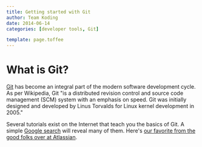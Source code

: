 ```yaml
---
title: Getting started with Git
author: Team Koding
date: 2014-06-14
categories: [developer tools, Git]

template: page.toffee
---
```

# What is Git?
[Git](http://git-scm.com/) has become an integral part of the modern software development cycle. As per Wikipedia, Git
"is a distributed revision control and source code management (SCM) system with an emphasis on speed. Git was initially designed and developed by Linus Torvalds for Linux kernel development in 2005."

Several tutorials exist on the Internet that teach you the basics of Git. A simple [Google search](https://www.google.com/search?newwindow=1&q=git&rct=j) will reveal many of them. Here's [our favorite from the good folks over at Atlassian](https://www.atlassian.com/git/).
